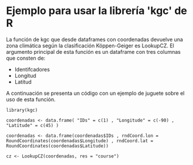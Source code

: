 # Ejemplo para usar la librería 'kgc' de R   

La función de kgc que desde dataframes con coordenadas devuelve una zona climática según la clasificación Köppen-Geiger es LookupCZ. El argumento principal de esta función es un dataframe con tres columnas que consten de: 

  * Identifcadores
  * Longitud 
  * Latitud 

A continuación se presenta un código con un ejemplo de juguete sobre el uso de esta función.

~~~
library(kgc)

coordenadas <- data.frame( "IDs" = c(1) , "Longitude" = c(-90) , "Latitude" = c(45) )

coordenadas <- data.frame(coordenadas$IDs , rndCoord.lon = RoundCoordinates(coordenadas$Longitude) , rndCoord.lat = RoundCoordinates(coordenadas$Latitude))

cz <- LookupCZ(coordenadas, res = "course") 
~~~
